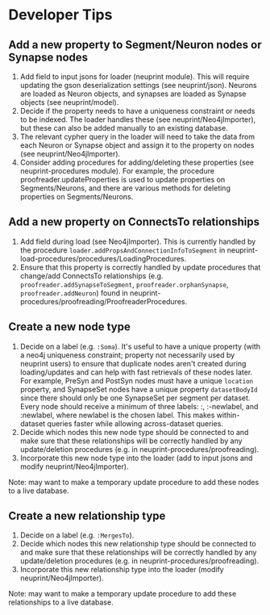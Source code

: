 # Developer Tips

## Add a new property to Segment/Neuron nodes or Synapse nodes
1. Add field to input jsons for loader (neuprint module). This will require updating the gson deserialization settings (see neuprint/json). Neurons are loaded as Neuron objects, and synapses are loaded as Synapse objects (see neuprint/model).
2. Decide if the property needs to have a uniqueness constraint or needs to be indexed. The loader handles these (see neuprint/Neo4jImporter), but these can also be added manually to an existing database.
3. The relevant cypher query in the loader will need to take the data from each Neuron or Synapse object and assign it to the property on nodes (see neuprint/Neo4jImporter).
4. Consider adding procedures for adding/deleting these properties (see neuprint-procedures module). For example, the procedure proofreader.updateProperties is used to update properties on Segments/Neurons, and there are various methods for deleting properties on Segments/Neurons.

## Add a new property on ConnectsTo relationships
1. Add field during load (see Neo4jImporter). This is currently handled by the procedure `loader.addPropsAndConnectionInfoToSegment` in neuprint-load-procedures/procedures/LoadingProcedures. 
2. Ensure that this property is correctly handled by update procedures that change/add ConnectsTo relationships (e.g. `proofreader.addSynapseToSegment`, `proofreader.orphanSynapse`, `proofreader.addNeuron`) found in neuprint-procedures/proofreading/ProofreaderProcedures.

## Create a new node type
1. Decide on a label (e.g. `:Soma`). It's useful to have a unique property (with a neo4j uniqueness constraint; property not necessarily used by neuprint users) to ensure that duplicate nodes aren't created during loading/updates and can help with fast retrievals of these nodes later. For example, PreSyn and PostSyn nodes must have a unique `location` property, and SynapseSet nodes have a unique property `datasetBodyId` since there should only be one SynapseSet per segment per dataset. Every node should receive a minimum of three labels: :<dataset>, :<dataset>-newlabel, and :newlabel, where newlabel is the chosen label. This makes within-dataset queries faster while allowing across-dataset queries.
2. Decide which nodes this new node type should be connected to and make sure that these relationships will be correctly handled by any update/deletion procedures (e.g. in neuprint-procedures/proofreading). 
3. Incorporate this new node type into the loader (add to input jsons and modify neuprint/Neo4jImporter).

Note: may want to make a temporary update procedure to add these nodes to a live database.

## Create a new relationship type
1. Decide on a label (e.g. `:MergesTo`).
2. Decide which nodes this new relationship type should be connected to and make sure that these relationships will be correctly handled by any update/deletion procedures (e.g. in neuprint-procedures/proofreading). 
3. Incorporate this new relationship type into the loader (modify neuprint/Neo4jImporter).

Note: may want to make a temporary update procedure to add these relationships to a live database.


